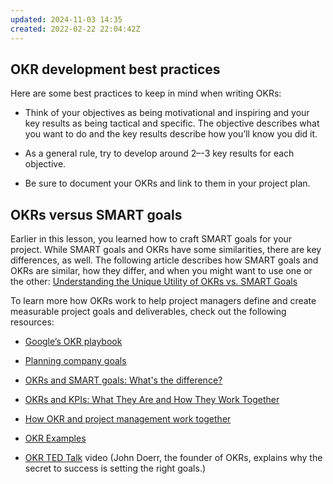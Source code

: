 ```yaml
---
updated: 2024-11-03 14:35
created: 2022-02-22 22:04:42Z
---
```


## **OKR development best practices**

Here are some best practices to keep in mind when writing OKRs:

- Think of your objectives as being motivational and inspiring and your key results as being tactical and specific. The objective describes what you want to do and the key results describe how you’ll know you did it.
    
- As a general rule, try to develop around 2–-3 key results for each objective.
    
- Be sure to document your OKRs and link to them in your project plan.
    

## **OKRs versus SMART goals**

Earlier in this lesson, you learned how to craft SMART goals for your project. While SMART goals and OKRs have some similarities, there are key differences, as well. The following article describes how SMART goals and OKRs are similar, how they differ, and when you might want to use one or the other: [Understanding the Unique Utility of OKRs vs. SMART Goals](https://www.smartsheet.com/content/okr-vs-smart-goals)

To learn more how OKRs work to help project managers define and create measurable project goals and deliverables, check out the following resources:

- [Google’s OKR playbook](https://www.whatmatters.com/resources/google-okr-playbook/)
    
- [Planning company goals](https://asana.com/guide/examples/project-management/goals-okrs-planning)
    
- [OKRs and SMART goals: What's the difference?](https://www.whatmatters.com/resources/okrs-smart-goals-difference-between/)
    
- [OKRs and KPIs: What They Are and How They Work Together](https://www.reflektive.com/blog/okrs-and-kpis-what-they-are-and-how-they-work-together/)
    
- [How OKR and project management work together](https://www.perdoo.com/resources/okr-and-project-management/)
    
- [OKR Examples](https://www.workfront.com/strategic-planning/goals/okr/okr-examples)
    
- [OKR TED Talk](https://www.whatmatters.com/articles/ted-talk/) video (John Doerr, the founder of OKRs, explains why the secret to success is setting the right goals.)